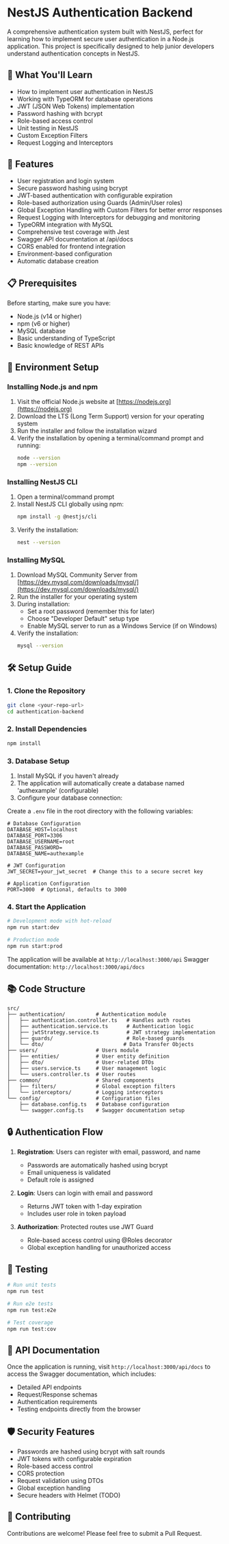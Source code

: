 # NestJS Authentication Backend

A comprehensive authentication system built with NestJS, perfect for learning how to implement secure user authentication in a Node.js application. This project is specifically designed to help junior developers understand authentication concepts in NestJS.

## 🎯 What You'll Learn

- How to implement user authentication in NestJS
- Working with TypeORM for database operations
- JWT (JSON Web Tokens) implementation
- Password hashing with bcrypt
- Role-based access control
- Unit testing in NestJS
- Custom Exception Filters
- Request Logging and Interceptors

## 🚀 Features

- User registration and login system
- Secure password hashing using bcrypt
- JWT-based authentication with configurable expiration
- Role-based authorization using Guards (Admin/User roles)
- Global Exception Handling with Custom Filters for better error responses
- Request Logging with Interceptors for debugging and monitoring
- TypeORM integration with MySQL
- Comprehensive test coverage with Jest
- Swagger API documentation at /api/docs
- CORS enabled for frontend integration
- Environment-based configuration
- Automatic database creation

## 📋 Prerequisites

Before starting, make sure you have:

- Node.js (v14 or higher)
- npm (v6 or higher)
- MySQL database
- Basic understanding of TypeScript
- Basic knowledge of REST APIs

## 🔧 Environment Setup

### Installing Node.js and npm

1. Visit the official Node.js website at [https://nodejs.org](https://nodejs.org)
2. Download the LTS (Long Term Support) version for your operating system
3. Run the installer and follow the installation wizard
4. Verify the installation by opening a terminal/command prompt and running:
   ```bash
   node --version
   npm --version
   ```

### Installing NestJS CLI

1. Open a terminal/command prompt
2. Install NestJS CLI globally using npm:
   ```bash
   npm install -g @nestjs/cli
   ```
3. Verify the installation:
   ```bash
   nest --version
   ```

### Installing MySQL

1. Download MySQL Community Server from [https://dev.mysql.com/downloads/mysql/](https://dev.mysql.com/downloads/mysql/)
2. Run the installer for your operating system
3. During installation:
   - Set a root password (remember this for later)
   - Choose "Developer Default" setup type
   - Enable MySQL server to run as a Windows Service (if on Windows)
4. Verify the installation:
   ```bash
   mysql --version
   ```

## 🛠️ Setup Guide

### 1. Clone the Repository

```bash
git clone <your-repo-url>
cd authentication-backend
```

### 2. Install Dependencies

```bash
npm install
```

### 3. Database Setup

1. Install MySQL if you haven't already
2. The application will automatically create a database named 'authexample' (configurable)
3. Configure your database connection:

Create a `.env` file in the root directory with the following variables:

```env
# Database Configuration
DATABASE_HOST=localhost
DATABASE_PORT=3306
DATABASE_USERNAME=root
DATABASE_PASSWORD=
DATABASE_NAME=authexample

# JWT Configuration
JWT_SECRET=your_jwt_secret  # Change this to a secure secret key

# Application Configuration
PORT=3000  # Optional, defaults to 3000
```

### 4. Start the Application

```bash
# Development mode with hot-reload
npm run start:dev

# Production mode
npm run start:prod
```

The application will be available at `http://localhost:3000/api`
Swagger documentation: `http://localhost:3000/api/docs`

## 📚 Code Structure

```
src/
├── authentication/          # Authentication module
│   ├── authentication.controller.ts   # Handles auth routes
│   ├── authentication.service.ts      # Authentication logic
│   ├── jwtStrategy.service.ts         # JWT strategy implementation
│   ├── guards/                        # Role-based guards
│   └── dto/                          # Data Transfer Objects
├── users/                   # Users module
│   ├── entities/            # User entity definition
│   ├── dto/                 # User-related DTOs
│   ├── users.service.ts     # User management logic
│   └── users.controller.ts  # User routes
├── common/                  # Shared components
│   ├── filters/             # Global exception filters
│   └── interceptors/        # Logging interceptors
└── config/                  # Configuration files
    ├── database.config.ts   # Database configuration
    └── swagger.config.ts    # Swagger documentation setup
```

## 🔒 Authentication Flow

1. **Registration**: Users can register with email, password, and name
   - Passwords are automatically hashed using bcrypt
   - Email uniqueness is validated
   - Default role is assigned

2. **Login**: Users can login with email and password
   - Returns JWT token with 1-day expiration
   - Includes user role in token payload

3. **Authorization**: Protected routes use JWT Guard
   - Role-based access control using @Roles decorator
   - Global exception handling for unauthorized access

## 🧪 Testing

```bash
# Run unit tests
npm run test

# Run e2e tests
npm run test:e2e

# Test coverage
npm run test:cov
```

## 📝 API Documentation

Once the application is running, visit `http://localhost:3000/api/docs` to access the Swagger documentation, which includes:

- Detailed API endpoints
- Request/Response schemas
- Authentication requirements
- Testing endpoints directly from the browser

## 🛡️ Security Features

- Passwords are hashed using bcrypt with salt rounds
- JWT tokens with configurable expiration
- Role-based access control
- CORS protection
- Request validation using DTOs
- Global exception handling
- Secure headers with Helmet (TODO)

## 🤝 Contributing

Contributions are welcome! Please feel free to submit a Pull Request.

